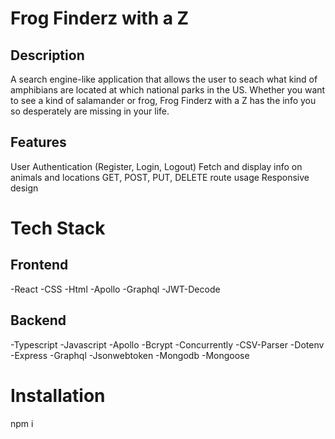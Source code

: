# Frog Finderz with a Z

## Description
A search engine-like application that allows the user to seach what kind of amphibians are located at which national parks in the US. Whether you want to see a kind of salamander or frog, Frog Finderz with a Z has the info you so desperately are missing in your life.

## Features
User Authentication (Register, Login, Logout)
Fetch and display info on animals and locations
GET, POST, PUT, DELETE route usage
Responsive design


# Tech Stack

## Frontend
-React
-CSS
-Html
-Apollo
-Graphql
-JWT-Decode

## Backend
-Typescript
-Javascript
-Apollo
-Bcrypt
-Concurrently
-CSV-Parser
-Dotenv
-Express
-Graphql
-Jsonwebtoken
-Mongodb
-Mongoose

# Installation
npm i
